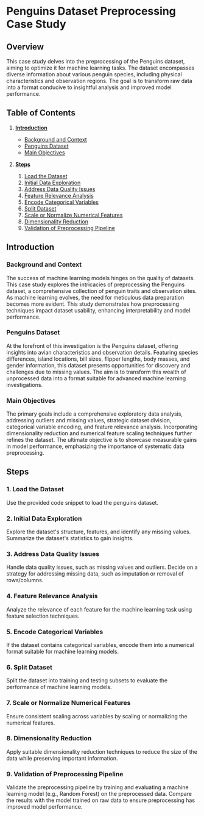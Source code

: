 # Penguins Dataset Preprocessing Case Study

## Overview
This case study delves into the preprocessing of the Penguins dataset, aiming to optimize it for machine learning tasks. The dataset encompasses diverse information about various penguin species, including physical characteristics and observation regions. The goal is to transform raw data into a format conducive to insightful analysis and improved model performance.

## Table of Contents
1. [**Introduction**](#introduction)
   - [Background and Context](#background-and-context)
   - [Penguins Dataset](#penguins-dataset)
   - [Main Objectives](#main-objectives)
   
2. [**Steps**](#steps)
   1. [Load the Dataset](#1-load-the-dataset)
   2. [Initial Data Exploration](#2-initial-data-exploration)
   3. [Address Data Quality Issues](#3-address-data-quality-issues)
   4. [Feature Relevance Analysis](#4-feature-relevance-analysis)
   5. [Encode Categorical Variables](#5-encode-categorical-variables)
   6. [Split Dataset](#6-split-dataset)
   7. [Scale or Normalize Numerical Features](#7-scale-or-normalize-numerical-features)
   8. [Dimensionality Reduction](#8-dimensionality-reduction)
   9. [Validation of Preprocessing Pipeline](#9-validation-of-preprocessing-pipeline)

## Introduction

### Background and Context
The success of machine learning models hinges on the quality of datasets. This case study explores the intricacies of preprocessing the Penguins dataset, a comprehensive collection of penguin traits and observation sites. As machine learning evolves, the need for meticulous data preparation becomes more evident. This study demonstrates how preprocessing techniques impact dataset usability, enhancing interpretability and model performance.

### Penguins Dataset
At the forefront of this investigation is the Penguins dataset, offering insights into avian characteristics and observation details. Featuring species differences, island locations, bill sizes, flipper lengths, body masses, and gender information, this dataset presents opportunities for discovery and challenges due to missing values. The aim is to transform this wealth of unprocessed data into a format suitable for advanced machine learning investigations.

### Main Objectives
The primary goals include a comprehensive exploratory data analysis, addressing outliers and missing values, strategic dataset division, categorical variable encoding, and feature relevance analysis. Incorporating dimensionality reduction and numerical feature scaling techniques further refines the dataset. The ultimate objective is to showcase measurable gains in model performance, emphasizing the importance of systematic data preprocessing.

## Steps

### 1. Load the Dataset
Use the provided code snippet to load the penguins dataset.

### 2. Initial Data Exploration
Explore the dataset's structure, features, and identify any missing values. Summarize the dataset's statistics to gain insights.

### 3. Address Data Quality Issues
Handle data quality issues, such as missing values and outliers. Decide on a strategy for addressing missing data, such as imputation or removal of rows/columns.

### 4. Feature Relevance Analysis
Analyze the relevance of each feature for the machine learning task using feature selection techniques.

### 5. Encode Categorical Variables
If the dataset contains categorical variables, encode them into a numerical format suitable for machine learning models.

### 6. Split Dataset
Split the dataset into training and testing subsets to evaluate the performance of machine learning models.

### 7. Scale or Normalize Numerical Features
Ensure consistent scaling across variables by scaling or normalizing the numerical features.

### 8. Dimensionality Reduction
Apply suitable dimensionality reduction techniques to reduce the size of the data while preserving important information.

### 9. Validation of Preprocessing Pipeline
Validate the preprocessing pipeline by training and evaluating a machine learning model (e.g., Random Forest) on the preprocessed data. Compare the results with the model trained on raw data to ensure preprocessing has improved model performance.